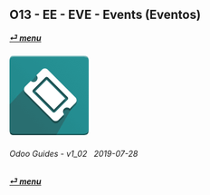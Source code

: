 ## O13 - EE - EVE - Events (Eventos)
#### [_&#x23CE; menu_](/en-uk/o13/ee/en-uk-o13-ee-guides-menu.md)  
### ![eve](/doc/img/event.png)
	
###### Odoo Guides - v1_02 &nbsp; 2019-07-28  
**[_&#x23CE; menu_](/en-uk/o13/ee/en-uk-o13-ee-guides-menu.md)**  



